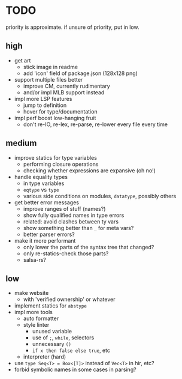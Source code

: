 # TODO

priority is approximate. if unsure of priority, put in low.

## high

- get art
  - stick image in readme
  - add 'icon' field of package.json (128x128 png)
- support multiple files better
  - improve CM, currently rudimentary
  - and/or impl MLB support instead
- impl more LSP features
  - jump to definition
  - hover for type/documentation
- impl perf boost low-hanging fruit
  - don't re-IO, re-lex, re-parse, re-lower every file every time

## medium

- improve statics for type variables
  - performing closure operations
  - checking whether expressions are expansive (oh no!)
- handle equality types
  - in type variables
  - `eqtype` vs `type`
  - various side conditions on modules, `datatype`, possibly others
- get better error messages
  - improve ranges of stuff (names?)
  - show fully qualified names in type errors
  - related: avoid clashes between ty vars
  - show something better than `_` for meta vars?
  - better parser errors?
- make it more performant
  - only lower the parts of the syntax tree that changed?
  - only re-statics-check those parts?
  - salsa-rs?

## low

- make website
  - with 'verified ownership' or whatever
- implement statics for `abstype`
- impl more tools
  - auto formatter
  - style linter
    - unused variable
    - use of `;`, `while`, selectors
    - unnecessary `()`
    - `if x then false else true`, etc
  - interpreter (hard)
- use `type Seq<T> = Box<[T]>` instead of `Vec<T>` in hir, etc?
- forbid symbolic names in some cases in parsing?
